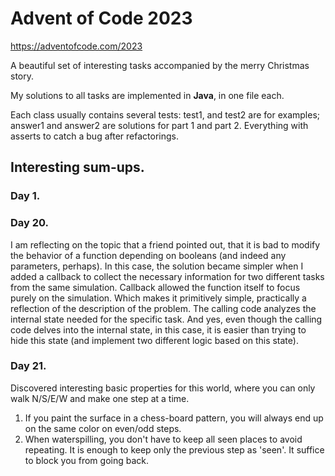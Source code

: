 

# Advent of Code 2023

https://adventofcode.com/2023

A beautiful set of interesting tasks accompanied by the merry Christmas story.

My solutions to all tasks are implemented in **Java**, in one file each.

Each class usually contains several tests: test1, and test2 are for examples; answer1 and answer2 are solutions for part 1 and part 2. Everything with asserts to catch a bug after refactorings.

## Interesting sum-ups.

### Day 1.

### Day 20.

I am reflecting on the topic that a friend pointed out, that it is bad to modify the behavior of a function depending on booleans (and indeed any parameters, perhaps). In this case, the solution became simpler when I added a callback to collect the necessary information for two different tasks from the same simulation.
Callback allowed the function itself to focus purely on the simulation. Which makes it primitively simple, practically a reflection of the description of the problem. The calling code analyzes the internal state needed for the specific task.
And yes, even though the calling code delves into the internal state, in this case, it is easier than trying to hide this state (and implement two different logic based on this state).

### Day 21.

Discovered interesting basic properties for this world, where you can only walk N/S/E/W and make one step at a time.

1. If you paint the surface in a chess-board pattern, you will always end up on the same color on even/odd steps.
2. When waterspilling, you don't have to keep all seen places to avoid repeating. It is enough to keep only the previous step as 'seen'. It suffice to block you from going back.
